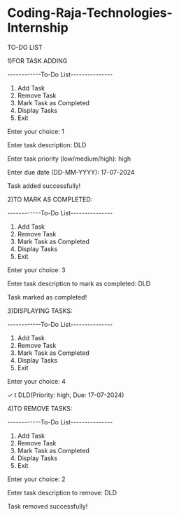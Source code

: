 # Coding-Raja-Technologies-Internship
TO-DO LIST                                                    

1)FOR TASK ADDING

------------To-Do List---------------
1. Add Task
2. Remove Task
3. Mark Task as Completed
4. Display Tasks
5. Exit
   
Enter your choice: 1

Enter task description: DLD

Enter task priority (low/medium/high): high

Enter due date (DD-MM-YYYY): 17-07-2024

Task added successfully!


2)TO MARK AS COMPLETED:

------------To-Do List---------------
1. Add Task
2. Remove Task
3. Mark Task as Completed
4. Display Tasks
5. Exit

Enter your choice: 3

Enter task description to mark as completed: DLD

Task marked as completed!


3)DISPLAYING TASKS:

------------To-Do List---------------
1. Add Task
2. Remove Task
3. Mark Task as Completed
4. Display Tasks
5. Exit
   
Enter your choice: 4

✓ t DLD(Priority: high, Due: 17-07-2024)


4)TO REMOVE TASKS:

------------To-Do List---------------
1. Add Task
2. Remove Task
3. Mark Task as Completed
4. Display Tasks
5. Exit
   
Enter your choice: 2

Enter task description to remove: DLD

Task removed successfully!
